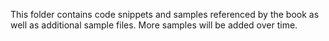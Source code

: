 This folder contains code snippets and samples referenced by the book as well as additional sample files. More samples will be added over time.
